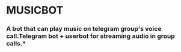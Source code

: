 # MUSICBOT

### A bot that can play music on telegram group's voice call.Telegram bot + userbot for streaming audio in group calls.*



